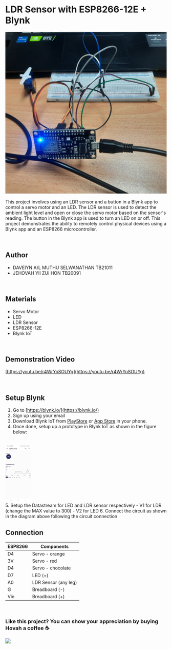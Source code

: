 # LDR Sensor with ESP8266-12E + Blynk

![diagram](https://raw.githubusercontent.com/hovahyii/MCA-Final-Project-LDR-Sensor/main/circuit.jpg)

This project involves using an LDR sensor and a button in a Blynk app to control a servo motor and an LED. The LDR sensor is used to detect the ambient light level and open or close the servo motor based on the sensor's reading. The button in the Blynk app is used to turn an LED on or off. This project demonstrates the ability to remotely control physical devices using a Blynk app and an ESP8266 microcontroller.


<br/>

## Author
- DAVEIYN A/L MUTHU SELWANATHAN TB21011
- JEHOVAH YII ZUI HON TB20091


<br/>

## Materials
- Servo Motor
- LED
- LDR Sensor
- ESP8266-12E
- Blynk IoT


<br/>

## Demonstration Video 
[https://youtu.be/r4WrYoSOUYg](https://youtu.be/r4WrYoSOUYg)

<br/>

## Setup Blynk
1. Go to [https://blynk.io/](https://blynk.io/)
2. Sign up using your email
3. Download Blynk IoT from [PlayStore](https://play.google.com/store/apps/details?id=cloud.blynk) or [App Store](https://apps.apple.com/us/app/blynk-iot/id1559317868) in your phone.
4. Once done, setup up a prototype in Blynk IoT as shown in the figure below: 
<br/>
<img src="/control.jpg" width="80">
<br/>
5. Setup the Datastream for LED and LDR sensor respectively
   - V1 for LDR (change the MAX value to 300)
   - V2 for LED
6. Connect the circuit as shown in the diagram above following the circuit connection

<br/>

## Connection
| ESP8266     | Components              |
| ----------- | -----------             |
| D4          | Servo - orange          |
| 3V          | Servo - red             |
| D4          | Servo - chocolate       |
| D7          | LED (+)                 | 
| A0          | LDR Sensor (any leg)    | 
| G           | Breadboard (-)          |
| Vin         | Breadboard (+)          |

<br/>

### Like this project? You can show your appreciation by buying Hovah a coffee ☕
<a target="_blank" rel="noopener noreferrer" href="https://www.buymeacoffee.com/hovahyii">
<img src="https://github.com/appcraftstudio/buymeacoffee/raw/master/Images/snapshot-bmc-button.png" width="300" style="max-width:100%;">
</a>

<br/>

